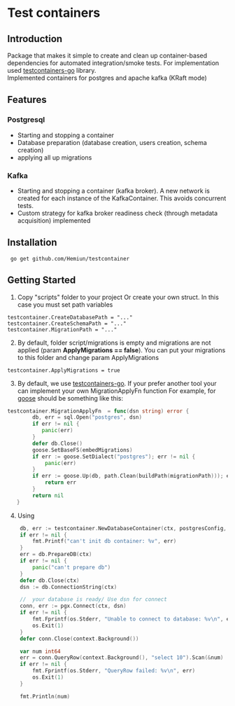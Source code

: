 # Test containers
## Introduction
Package that makes it simple to create and clean up container-based dependencies for automated integration/smoke tests.
For implementation used  [testcontainers-go](https://github.com/testcontainers/testcontainers-go) library.  
Implemented containers for postgres and apache kafka (KRaft mode)
## Features 
### Postgresql
- Starting and stopping a container
- Database preparation (database creation, users creation, schema creation)
- applying all up migrations

### Kafka
- Starting and stopping a container (kafka broker). A new network is created for each instance of the KafkaContainer. This avoids concurrent tests.
- Custom strategy for kafka broker readiness check (through metadata acquisition) implemented

## Installation
```
 go get github.com/Hemiun/testcontainer
```
## Getting Started
 1. Copy "scripts" folder to your project
Or create your own struct. In this case you must set path variables
```
testcontainer.CreateDatabasePath = "..."
testcontainer.CreateSchemaPath = "..."
testcontainer.MigrationPath = "..."
```

2. By default, folder script/migrations is empty and migrations are not applied (param **ApplyMigrations == false**).
You can put your migrations to this folder and change param ApplyMigrations
```
testcontainer.ApplyMigrations = true
```
3. By default, we use [testcontainers-go](https://github.com/testcontainers/testcontainers-go). If your prefer another tool your can implement your own MigrationApplyFn function
For example,  for [goose](https://github.com/pressly/goose) should be something like this:  

```go
testcontainer.MigrationApplyFn  = func(dsn string) error {
        db, err = sql.Open("postgres", dsn)
        if err != nil {
           panic(err)
        }
        defer db.Close()
        goose.SetBaseFS(embedMigrations)
        if err := goose.SetDialect("postgres"); err != nil {
            panic(err)
        }
        if err := goose.Up(db, path.Clean(buildPath(migrationPath))); err != nil {
            return err
        }
		return nil
   }
```
4. Using
```go
    db, err := testcontainer.NewDatabaseContainer(ctx, postgresConfig, nil)
	if err != nil {
		fmt.Printf("can't init db container: %v", err)
	}
	err = db.PrepareDB(ctx)
	if err != nil {
		panic("can't prepare db")
	}
	defer db.Close(ctx)
	dsn := db.ConnectionString(ctx)

	//  your database is ready/ Use dsn for connect
	conn, err := pgx.Connect(ctx, dsn)
	if err != nil {
		fmt.Fprintf(os.Stderr, "Unable to connect to database: %v\n", err)
		os.Exit(1)
	}
	defer conn.Close(context.Background())

	var num int64
	err = conn.QueryRow(context.Background(), "select 10").Scan(&num)
	if err != nil {
		fmt.Fprintf(os.Stderr, "QueryRow failed: %v\n", err)
		os.Exit(1)
	}

	fmt.Println(num)
```